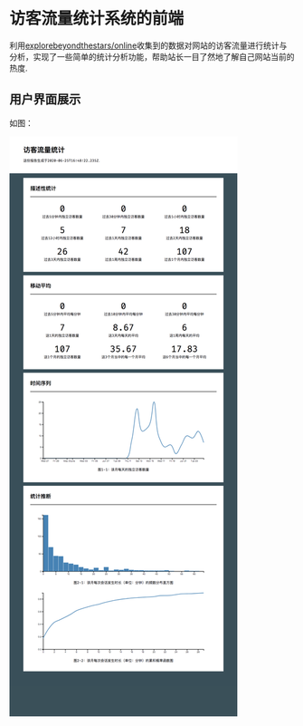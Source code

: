 # 访客流量统计系统的前端

利用[explorebeyondthestars/online](https://github.com/explorebeyondthestars/online)收集到的数据对网站的访客流量进行统计与分析，实现了一些简单的统计分析功能，帮助站长一目了然地了解自己网站当前的热度.

## 用户界面展示

如图：

![图1](/screenshots/user-interface.png)